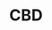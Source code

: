 ---
title: CBD
crosslinks:
- cbdinfo
- Waxpen
- kratom
- electronic_cigarette
- CanadianMOMs
- youtubefactsbot
- trees
- CannabisExtracts
- Nootropics
- DIY_eJuice
- youtubot
- freebies
- science
- vaporents
- Drugs
- Kava
- mflb
- leaves
- hemp
- canadients
---